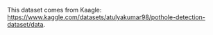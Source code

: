 This dataset comes from Kaagle: https://www.kaggle.com/datasets/atulyakumar98/pothole-detection-dataset/data.